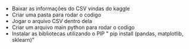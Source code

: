 - Baixar as informações do CSV vindas do kaggle
- Criar uma pasta para rodar o codigo
- Jogar o arquivo CSV dentro dela
- Criar um arquivo main python para rodar o codigo 
- Instalar as bibliotecas utilizando o PIP
" pip install (pandas, matplotlib, sklearn)"

